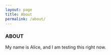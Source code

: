 ```yaml
---
layout: page
title: About
permalink: /about/
---
```


### ABOUT

My name is Alice, and I am testing this right now.